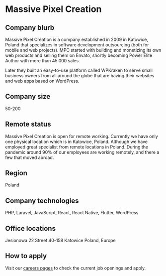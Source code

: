 # Massive Pixel Creation

## Company blurb
Massive Pixel Creation is a company established in 2009 in Katowice, Poland that specializes in software development outsourcing (both for mobile and web projects). MPC started with building and monetizing its own web products and selling them on Envato, shortly becoming Power Elite Author with more than 45.000 sales.

Later they built an easy-to-use platform called WPKraken to serve small business owners from all around the globe that are having their websites and web apps based on WordPress.

## Company size
50-200

## Remote status
Massive Pixel Creation is open for remote working. Currently we have only one physical location which is in Katowice, Poland. Although we have employed great specialist from remote locations in Poland. During the pandemic around 90% of our employees are working remotely, and there a few that moved abroad.

## Region
Poland

## Company technologies
PHP, Laravel, JavaScript, React, React Native, Flutter, WordPress

## Office locations
Jesionowa 22 Street
40-158 Katowice
Poland, Europe

## How to apply
Visit our [careers pages](https://massivepixel.io/career/) to check the current job openings and apply.